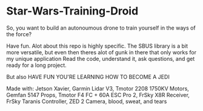 # Star-Wars-Training-Droid

So, you want to build an autonoumous drone to train yourself in the ways of the force?

Have fun. Alot about this repo is highly specific. The SBUS library is a bit more versatile, but even then theres alot of gunk in there that only works for my unique application
Read the code, understand it, ask questions, and get ready for a long project. 

But also HAVE FUN YOU'RE LEARNING HOW TO BECOME A JEDI

Made with:
Jetson Xavier,
Garmin Lidar V3,
Tmotor 2208 1750KV Motors,
Gemfan 5147 Props,
Tmotor F4 FC + 60A ESC Pro 2, 
FrSky X8R Receiver,
FrSky Taranis Controller,
ZED 2 Camera,
blood, sweat, and tears
